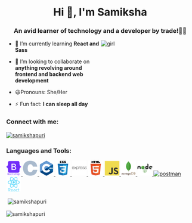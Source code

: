 <h1 align="center">Hi 👋, I'm Samiksha</h1>
<h3 align="center">An avid learner of technology and a developer by trade!👩‍💻</h3>
<img align="right" alt="girl" src="https://cdn.dribbble.com/users/2646423/screenshots/5507196/computer.gif" height=" 250px" width="250px" />

- 🌱 I’m currently learning **React and Sass**

- 👯 I’m looking to collaborate on **anything revolving around frontend and backend web development**

- 😃Pronouns: She/Her

- ⚡ Fun fact: **I can sleep all day**

<h3 align="left">Connect with me:</h3>
<p align="left">
<a href="https://www.linkedin.com/in/samiksha-puri-b04849184/" target="blank"><img align="center" src="https://cdn.jsdelivr.net/npm/simple-icons@3.0.1/icons/linkedin.svg" alt="samikshapuri" height="30" width="40" /></a>
</p>

<h3 align="left">Languages and Tools:</h3>
<p align="left"> <a href="https://getbootstrap.com" target="_blank"> <img src="https://raw.githubusercontent.com/devicons/devicon/master/icons/bootstrap/bootstrap-plain-wordmark.svg" alt="bootstrap" width="40" height="40"/> </a> <a href="https://www.cprogramming.com/" target="_blank"> <img src="https://raw.githubusercontent.com/devicons/devicon/master/icons/c/c-original.svg" alt="c" width="40" height="40"/> </a> <a href="https://www.w3schools.com/cpp/" target="_blank"> <img src="https://raw.githubusercontent.com/devicons/devicon/master/icons/cplusplus/cplusplus-original.svg" alt="cplusplus" width="40" height="40"/> </a> <a href="https://www.w3schools.com/css/" target="_blank"> <img src="https://raw.githubusercontent.com/devicons/devicon/master/icons/css3/css3-original-wordmark.svg" alt="css3" width="40" height="40"/> </a> <a href="https://expressjs.com" target="_blank"> <img src="https://raw.githubusercontent.com/devicons/devicon/master/icons/express/express-original-wordmark.svg" alt="express" width="40" height="40"/> </a> <a href="https://www.w3.org/html/" target="_blank"> <img src="https://raw.githubusercontent.com/devicons/devicon/master/icons/html5/html5-original-wordmark.svg" alt="html5" width="40" height="40"/> </a> <a href="https://developer.mozilla.org/en-US/docs/Web/JavaScript" target="_blank"> <img src="https://raw.githubusercontent.com/devicons/devicon/master/icons/javascript/javascript-original.svg" alt="javascript" width="40" height="40"/> </a> <a href="https://www.mongodb.com/" target="_blank"> <img src="https://raw.githubusercontent.com/devicons/devicon/master/icons/mongodb/mongodb-original-wordmark.svg" alt="mongodb" width="40" height="40"/> </a> <a href="https://nodejs.org" target="_blank"> <img src="https://raw.githubusercontent.com/devicons/devicon/master/icons/nodejs/nodejs-original-wordmark.svg" alt="nodejs" width="40" height="40"/> </a> <a href="https://postman.com" target="_blank"> <img src="https://www.vectorlogo.zone/logos/getpostman/getpostman-icon.svg" alt="postman" width="40" height="40"/> </a> <a href="https://reactjs.org/" target="_blank"> <img src="https://raw.githubusercontent.com/devicons/devicon/master/icons/react/react-original-wordmark.svg" alt="react" width="40" height="40"/> </a> </p>

<p>&nbsp;<img align="center" src="https://github-readme-stats.vercel.app/api?username=samikshapuri&show_icons=true&locale=en" alt="samikshapuri" /></p>
<p><img align="center" src="https://github-readme-streak-stats.herokuapp.com/?user=samikshapuri&" alt="samikshapuri" /></p>
